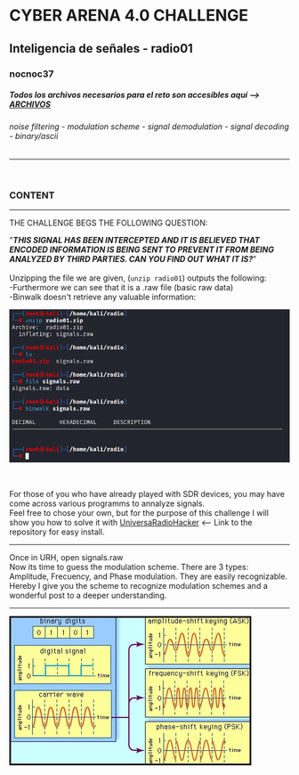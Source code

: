 # CYBER ARENA 4.0 CHALLENGE
## Inteligencia de señales - radio01
### nocnoc37
##### Todos los archivos necesarios para el reto son accesibles aquí --> [ARCHIVOS](WWW.ARCHIVOS)
###### noise filtering - modulation scheme - signal demodulation - signal decoding - binary/ascii

---
<br>    

### CONTENT
---  
THE CHALLENGE BEGS THE FOLLOWING QUESTION:  

"***THIS SIGNAL HAS BEEN INTERCEPTED AND IT IS BELIEVED THAT ENCODED INFORMATION IS BEING SENT TO PREVENT IT FROM BEING ANALYZED BY THIRD PARTIES. CAN YOU FIND OUT WHAT IT IS?***"  
<br>
Unzipping the file we are given, (```unzip radio01```) outputs the following:  
-Furthermore we can see that it is a .raw file (basic raw data)  
-Binwalk doesn't retrieve any valuable information:

![screenshot showing various command line inputs: 1st unzip radio01 2nd ls: radio01 ](https://github.com/1ocho3/CyberArena4.0/blob/main/radio01/readme-required/content-initial-approach.png?raw=true)  

<br>

For those of you who have already played with SDR devices, you may have come across various programms to annalyze signals.  
Feel free to chose your own, but for the purpose of this challenge I will show you how to solve it with [UniversaRadioHacker](https://github.com/jopohl/urh) <-- Link to the repository for easy install.  

---   
Once in URH, open signals.raw  
Now its time to guess the modulation scheme. There are 3 types: Amplitude, Frecuency, and Phase modulation. 
They are easily recognizable. Hereby I give you the scheme to recognize modulation schemes and a wonderful post to a deeper understanding.  

---
![modulation scheme](https://github.com/1ocho3/CyberArena4.0/blob/main/radio01/readme-required/modulation-scheme.jpg?raw=true)
